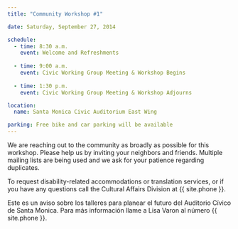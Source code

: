 ```yaml
---
title: "Community Workshop #1"

date: Saturday, September 27, 2014

schedule: 
  - time: 8:30 a.m.
    event: Welcome and Refreshments
    
  - time: 9:00 a.m.
    event: Civic Working Group Meeting & Workshop Begins
    
  - time: 1:30 p.m.
    event: Civic Working Group Meeting & Workshop Adjourns

location:
  name: Santa Monica Civic Auditorium East Wing

parking: Free bike and car parking will be available
---
```


We are reaching out to the community as broadly as possible for this workshop. Please help us by inviting your neighbors and friends. Multiple mailing lists are being used and we ask for your patience regarding duplicates.

To request disability-related accommodations or translation services, or if you have any questions call the Cultural Affairs Division at {{ site.phone }}.

Este es un aviso sobre los talleres para planear el futuro del Auditorio Cívico de Santa Monica. Para más información llame a Lisa Varon al número {{ site.phone }}.